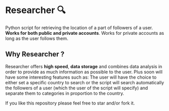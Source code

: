 # Researcher 🔍

Python script for retrieving the location of a part of followers of a user.
**Works for both public and private accounts**.
Works for private accounts as long as the user follows them.

## Why Researcher ?

Researcher offers **high speed**, **data storage** and combines data analysis in order to provide as much information as possible to the user. Plus soon will have some interesting features such as: The user will have the choice to either set a specific country to search or the script will search automatically the followers of a user (which the user of the script will specify) and separate them to categories in proportion to the country.


If you like this repository please feel free to star and/or fork it.
